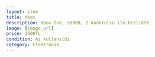 ```yaml
---
layout: item
title: Xbox
description: Xbox One, 500GB, 2 kontrolcü ile birlikte
image: [image_url]
price: 1500TL
condition: Az kullanıldı
category: Elektronik
---
```

